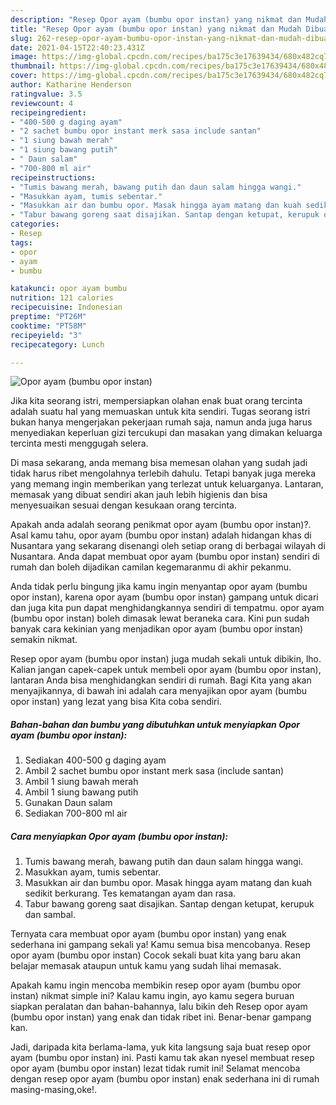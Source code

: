 ```yaml
---
description: "Resep Opor ayam (bumbu opor instan) yang nikmat dan Mudah Dibuat"
title: "Resep Opor ayam (bumbu opor instan) yang nikmat dan Mudah Dibuat"
slug: 262-resep-opor-ayam-bumbu-opor-instan-yang-nikmat-dan-mudah-dibuat
date: 2021-04-15T22:40:23.431Z
image: https://img-global.cpcdn.com/recipes/ba175c3e17639434/680x482cq70/opor-ayam-bumbu-opor-instan-foto-resep-utama.jpg
thumbnail: https://img-global.cpcdn.com/recipes/ba175c3e17639434/680x482cq70/opor-ayam-bumbu-opor-instan-foto-resep-utama.jpg
cover: https://img-global.cpcdn.com/recipes/ba175c3e17639434/680x482cq70/opor-ayam-bumbu-opor-instan-foto-resep-utama.jpg
author: Katharine Henderson
ratingvalue: 3.5
reviewcount: 4
recipeingredient:
- "400-500 g daging ayam"
- "2 sachet bumbu opor instant merk sasa include santan"
- "1 siung bawah merah"
- "1 siung bawang putih"
- " Daun salam"
- "700-800 ml air"
recipeinstructions:
- "Tumis bawang merah, bawang putih dan daun salam hingga wangi."
- "Masukkan ayam, tumis sebentar."
- "Masukkan air dan bumbu opor. Masak hingga ayam matang dan kuah sedikit berkurang. Tes kematangan ayam dan rasa."
- "Tabur bawang goreng saat disajikan. Santap dengan ketupat, kerupuk dan sambal."
categories:
- Resep
tags:
- opor
- ayam
- bumbu

katakunci: opor ayam bumbu 
nutrition: 121 calories
recipecuisine: Indonesian
preptime: "PT26M"
cooktime: "PT58M"
recipeyield: "3"
recipecategory: Lunch

---
```



![Opor ayam (bumbu opor instan)](https://img-global.cpcdn.com/recipes/ba175c3e17639434/680x482cq70/opor-ayam-bumbu-opor-instan-foto-resep-utama.jpg)

Jika kita seorang istri, mempersiapkan olahan enak buat orang tercinta adalah suatu hal yang memuaskan untuk kita sendiri. Tugas seorang istri bukan hanya mengerjakan pekerjaan rumah saja, namun anda juga harus menyediakan keperluan gizi tercukupi dan masakan yang dimakan keluarga tercinta mesti menggugah selera.

Di masa  sekarang, anda memang bisa memesan olahan yang sudah jadi tidak harus ribet mengolahnya terlebih dahulu. Tetapi banyak juga mereka yang memang ingin memberikan yang terlezat untuk keluarganya. Lantaran, memasak yang dibuat sendiri akan jauh lebih higienis dan bisa menyesuaikan sesuai dengan kesukaan orang tercinta. 



Apakah anda adalah seorang penikmat opor ayam (bumbu opor instan)?. Asal kamu tahu, opor ayam (bumbu opor instan) adalah hidangan khas di Nusantara yang sekarang disenangi oleh setiap orang di berbagai wilayah di Nusantara. Anda dapat membuat opor ayam (bumbu opor instan) sendiri di rumah dan boleh dijadikan camilan kegemaranmu di akhir pekanmu.

Anda tidak perlu bingung jika kamu ingin menyantap opor ayam (bumbu opor instan), karena opor ayam (bumbu opor instan) gampang untuk dicari dan juga kita pun dapat menghidangkannya sendiri di tempatmu. opor ayam (bumbu opor instan) boleh dimasak lewat beraneka cara. Kini pun sudah banyak cara kekinian yang menjadikan opor ayam (bumbu opor instan) semakin nikmat.

Resep opor ayam (bumbu opor instan) juga mudah sekali untuk dibikin, lho. Kalian jangan capek-capek untuk membeli opor ayam (bumbu opor instan), lantaran Anda bisa menghidangkan sendiri di rumah. Bagi Kita yang akan menyajikannya, di bawah ini adalah cara menyajikan opor ayam (bumbu opor instan) yang lezat yang bisa Kita coba sendiri.

<!--inarticleads1-->

##### Bahan-bahan dan bumbu yang dibutuhkan untuk menyiapkan Opor ayam (bumbu opor instan):

1. Sediakan 400-500 g daging ayam
1. Ambil 2 sachet bumbu opor instant merk sasa (include santan)
1. Ambil 1 siung bawah merah
1. Ambil 1 siung bawang putih
1. Gunakan  Daun salam
1. Sediakan 700-800 ml air




<!--inarticleads2-->

##### Cara menyiapkan Opor ayam (bumbu opor instan):

1. Tumis bawang merah, bawang putih dan daun salam hingga wangi.
1. Masukkan ayam, tumis sebentar.
1. Masukkan air dan bumbu opor. Masak hingga ayam matang dan kuah sedikit berkurang. Tes kematangan ayam dan rasa.
1. Tabur bawang goreng saat disajikan. Santap dengan ketupat, kerupuk dan sambal.




Ternyata cara membuat opor ayam (bumbu opor instan) yang enak sederhana ini gampang sekali ya! Kamu semua bisa mencobanya. Resep opor ayam (bumbu opor instan) Cocok sekali buat kita yang baru akan belajar memasak ataupun untuk kamu yang sudah lihai memasak.

Apakah kamu ingin mencoba membikin resep opor ayam (bumbu opor instan) nikmat simple ini? Kalau kamu ingin, ayo kamu segera buruan siapkan peralatan dan bahan-bahannya, lalu bikin deh Resep opor ayam (bumbu opor instan) yang enak dan tidak ribet ini. Benar-benar gampang kan. 

Jadi, daripada kita berlama-lama, yuk kita langsung saja buat resep opor ayam (bumbu opor instan) ini. Pasti kamu tak akan nyesel membuat resep opor ayam (bumbu opor instan) lezat tidak rumit ini! Selamat mencoba dengan resep opor ayam (bumbu opor instan) enak sederhana ini di rumah masing-masing,oke!.

